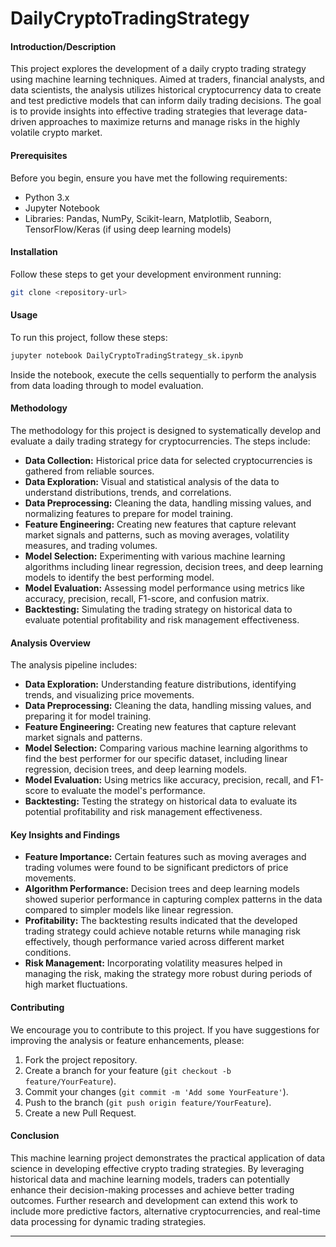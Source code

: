 # DailyCryptoTradingStrategy

#### Introduction/Description
This project explores the development of a daily crypto trading strategy using machine learning techniques. Aimed at traders, financial analysts, and data scientists, the analysis utilizes historical cryptocurrency data to create and test predictive models that can inform daily trading decisions. The goal is to provide insights into effective trading strategies that leverage data-driven approaches to maximize returns and manage risks in the highly volatile crypto market.

#### Prerequisites
Before you begin, ensure you have met the following requirements:
- Python 3.x
- Jupyter Notebook
- Libraries: Pandas, NumPy, Scikit-learn, Matplotlib, Seaborn, TensorFlow/Keras (if using deep learning models)

#### Installation
Follow these steps to get your development environment running:
```bash
git clone <repository-url>
```

#### Usage
To run this project, follow these steps:
```bash
jupyter notebook DailyCryptoTradingStrategy_sk.ipynb
```
Inside the notebook, execute the cells sequentially to perform the analysis from data loading through to model evaluation.

#### Methodology
The methodology for this project is designed to systematically develop and evaluate a daily trading strategy for cryptocurrencies. The steps include:
- **Data Collection:** Historical price data for selected cryptocurrencies is gathered from reliable sources.
- **Data Exploration:** Visual and statistical analysis of the data to understand distributions, trends, and correlations.
- **Data Preprocessing:** Cleaning the data, handling missing values, and normalizing features to prepare for model training.
- **Feature Engineering:** Creating new features that capture relevant market signals and patterns, such as moving averages, volatility measures, and trading volumes.
- **Model Selection:** Experimenting with various machine learning algorithms including linear regression, decision trees, and deep learning models to identify the best performing model.
- **Model Evaluation:** Assessing model performance using metrics like accuracy, precision, recall, F1-score, and confusion matrix.
- **Backtesting:** Simulating the trading strategy on historical data to evaluate potential profitability and risk management effectiveness.

#### Analysis Overview
The analysis pipeline includes:
- **Data Exploration:** Understanding feature distributions, identifying trends, and visualizing price movements.
- **Data Preprocessing:** Cleaning the data, handling missing values, and preparing it for model training.
- **Feature Engineering:** Creating new features that capture relevant market signals and patterns.
- **Model Selection:** Comparing various machine learning algorithms to find the best performer for our specific dataset, including linear regression, decision trees, and deep learning models.
- **Model Evaluation:** Using metrics like accuracy, precision, recall, and F1-score to evaluate the model's performance.
- **Backtesting:** Testing the strategy on historical data to evaluate its potential profitability and risk management effectiveness.

#### Key Insights and Findings
- **Feature Importance:** Certain features such as moving averages and trading volumes were found to be significant predictors of price movements.
- **Algorithm Performance:** Decision trees and deep learning models showed superior performance in capturing complex patterns in the data compared to simpler models like linear regression.
- **Profitability:** The backtesting results indicated that the developed trading strategy could achieve notable returns while managing risk effectively, though performance varied across different market conditions.
- **Risk Management:** Incorporating volatility measures helped in managing the risk, making the strategy more robust during periods of high market fluctuations.

#### Contributing
We encourage you to contribute to this project. If you have suggestions for improving the analysis or feature enhancements, please:
1. Fork the project repository.
2. Create a branch for your feature (`git checkout -b feature/YourFeature`).
3. Commit your changes (`git commit -m 'Add some YourFeature'`).
4. Push to the branch (`git push origin feature/YourFeature`).
5. Create a new Pull Request.

#### Conclusion
This machine learning project demonstrates the practical application of data science in developing effective crypto trading strategies. By leveraging historical data and machine learning models, traders can potentially enhance their decision-making processes and achieve better trading outcomes. Further research and development can extend this work to include more predictive factors, alternative cryptocurrencies, and real-time data processing for dynamic trading strategies.

---
